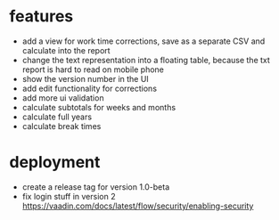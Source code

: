 # features

* add a view for work time corrections, save as a separate CSV and calculate into the report
* change the text representation into a floating table, because the txt report is hard to read on mobile phone
* show the version number in the UI
* add edit functionality for corrections
* add more ui validation
* calculate subtotals for weeks and months
* calculate full years
* calculate break times

# deployment

* create a release tag for version 1.0-beta
* fix login stuff in version 2 https://vaadin.com/docs/latest/flow/security/enabling-security
